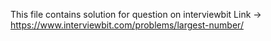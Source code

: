 This file contains solution for question on interviewbit
Link -> https://www.interviewbit.com/problems/largest-number/